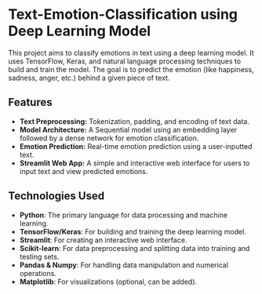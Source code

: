 # Text-Emotion-Classification using Deep Learning Model

This project aims to classify emotions in text using a deep learning model. It uses TensorFlow, Keras, and natural language processing techniques to build and train the model. The goal is to predict the emotion (like happiness, sadness, anger, etc.) behind a given piece of text.

## Features

- **Text Preprocessing:** Tokenization, padding, and encoding of text data.
- **Model Architecture:** A Sequential model using an embedding layer followed by a dense network for emotion classification.
- **Emotion Prediction:** Real-time emotion prediction using a user-inputted text.
- **Streamlit Web App:** A simple and interactive web interface for users to input text and view predicted emotions.

## Technologies Used

- **Python**: The primary language for data processing and machine learning.
- **TensorFlow/Keras**: For building and training the deep learning model.
- **Streamlit**: For creating an interactive web interface.
- **Scikit-learn**: For data preprocessing and splitting data into training and testing sets.
- **Pandas & Numpy**: For handling data manipulation and numerical operations.
- **Matplotlib**: For visualizations (optional, can be added).

